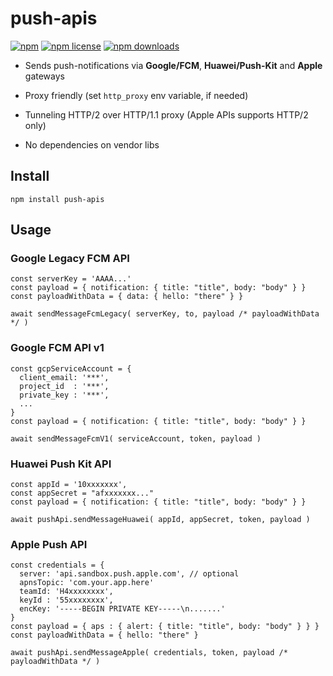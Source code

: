 # push-apis
[![npm](https://flat.badgen.net/npm/v/push-apis)](https://npmjs.com/package/push-apis)
[![npm license](https://flat.badgen.net/npm/license/push-apis)](https://npmjs.com/package/push-apis)
[![npm downloads](https://flat.badgen.net/npm/dm/push-apis)](https://npmjs.com/package/push-apis)

- Sends push-notifications via **Google/FCM**, **Huawei/Push-Kit** and **Apple** gateways

- Proxy friendly (set ```http_proxy``` env variable, if needed)

- Tunneling HTTP/2 over HTTP/1.1 proxy (Apple APIs supports HTTP/2 only)

- No dependencies on vendor libs


## Install
```npm install push-apis```

## Usage

### Google Legacy FCM API
```
const serverKey = 'AAAA...'
const payload = { notification: { title: "title", body: "body" } }
const payloadWithData = { data: { hello: "there" } }

await sendMessageFcmLegacy( serverKey, to, payload /* payloadWithData */ )
```

### Google FCM API v1
```
const gcpServiceAccount = {
  client_email: '***',
  project_id  : '***',
  private_key : '***',
  ...
}
const payload = { notification: { title: "title", body: "body" } }

await sendMessageFcmV1( serviceAccount, token, payload )
```

### Huawei Push Kit API
```
const appId = '10xxxxxxx',
const appSecret = "afxxxxxxx..."
const payload = { notification: { title: "title", body: "body" } }

await pushApi.sendMessageHuawei( appId, appSecret, token, payload )
```

### Apple Push API
```
const credentials = {
  server: 'api.sandbox.push.apple.com', // optional
  apnsTopic: 'com.your.app.here'
  teamId: 'H4xxxxxxxx',
  keyId : '55xxxxxxxx',
  encKey: '-----BEGIN PRIVATE KEY-----\n.......'
}
const payload = { aps : { alert: { title: "title", body: "body" } } }
const payloadWithData = { hello: "there" }

await pushApi.sendMessageApple( credentials, token, payload /* payloadWithData */ )
```
